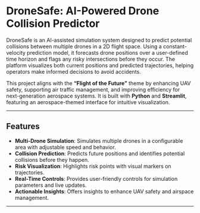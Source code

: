 # DroneSafe: AI-Powered Drone Collision Predictor

DroneSafe is an AI-assisted simulation system designed to predict potential collisions between multiple drones in a 2D flight space. Using a constant-velocity prediction model, it forecasts drone positions over a user-defined time horizon and flags any risky intersections before they occur. The platform visualizes both current positions and predicted trajectories, helping operators make informed decisions to avoid accidents.

This project aligns with the **“Flight of the Future”** theme by enhancing UAV safety, supporting air traffic management, and improving efficiency for next-generation aerospace systems. It is built with **Python** and **Streamlit**, featuring an aerospace-themed interface for intuitive visualization.

---

## Features

- **Multi-Drone Simulation**: Simulates multiple drones in a configurable area with adjustable speed and behavior.  
- **Collision Prediction**: Predicts future positions and identifies potential collisions before they happen.  
- **Risk Visualization**: Highlights risk points with visual markers on trajectories.  
- **Real-Time Controls**: Provides user-friendly controls for simulation parameters and live updates.  
- **Actionable Insights**: Offers insights to enhance UAV safety and airspace management.

---
